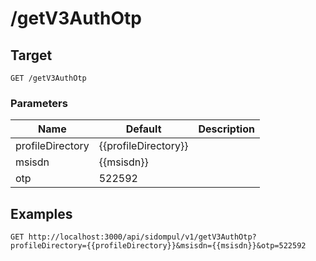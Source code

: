 # /getV3AuthOtp


## Target
```
GET /getV3AuthOtp
```

### Parameters
Name | Default | Description
--- | --- | ---
profileDirectory | {{profileDirectory}} | 
msisdn | {{msisdn}} | 
otp | 522592 | 





## Examples

```
GET http://localhost:3000/api/sidompul/v1/getV3AuthOtp?profileDirectory={{profileDirectory}}&msisdn={{msisdn}}&otp=522592


```


